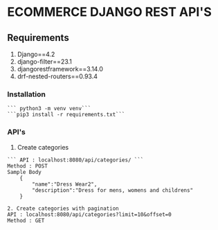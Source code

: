 # ECOMMERCE DJANGO REST API'S

## Requirements
1. Django==4.2
2. django-filter==23.1
3. djangorestframework==3.14.0
4. drf-nested-routers==0.93.4

### Installation
    ``` python3 -m venv venv```
    ```pip3 install -r requirements.txt```

### API's 

1. Create categories

```
``` API : localhost:8080/api/categories/ ```
Method : POST
Sample Body
    {
        "name":"Dress Wear2",
        "description":"Dress for mens, womens and childrens"
    }

2. Create categories with pagination
API : localhost:8080/api/categories?limit=10&offset=0
Method : GET

```


